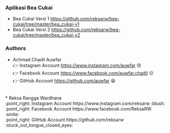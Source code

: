 ### Aplikasi Bea Cukai <a id="section-1"></a>
- Bea Cukai Versi 1 https://github.com/reksarw/bea-cukai/tree/master/bea_cukai-v1 <br/>
- Bea Cukai Versi 2 https://github.com/reksarw/bea-cukai/tree/master/bea_cukai-v2 <br/>

### Authors <a id="section-2"></a>
* Achmad Chadil Auwfar<br/>
:point_right: Instagram Account https://www.instagram.com/auwfar :angry:<br/>
:point_right: Facebook Account https://www.facebook.com/auwfar.chadil :kissing:<br/>
:point_right: GitHub Account https://github.com/auwfar :laughing:<br/>
<br/>
* Reksa Rangga Wardhana<br/>
:point_right: Instagram Account https://www.instagram.com/reksarw :blush:<br/>
:point_right: Facebook Account https://www.facebook.com/ReksaRW :smile:<br/>
:point_right: GitHub Account https://github.com/reksarw :stuck_out_tongue_closed_eyes:<br/>